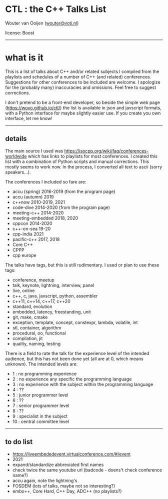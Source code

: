 # CTL : the C++ Talks List 

Wouter van Ooijen (wouter@voti.nl)

license: Boost

-------------------------------------------------------------------------------

# what is it

This is a list of talks about C++ and/or related subjects I compiled 
from the playlists and schedules of a number of C++ (and related) conferences.
Suggestions for other conferences to be included are welcome.
I apologize for the (probably many) inaccuracies and omissions.
Feel free to suggest corrections.

I don't pretend to be a front-end developer, so 
beside the simple web page (https://wovo.github.io/ctl/) the list
is available in json and javscript formats, 
with a Python interface for maybe slightly easier use.
If you create you own interface, let me know!

-------------------------------------------------------------------------------

## details

The main source I used was 
https://isocpp.org/wiki/faq/conferences-worldwide
which has links to playlists for most conferences.
I created this list with a combination of Python scripts
and manual corrections. This mostly seems to work now.
In the process, I converted all text to ascii (sorry speakers...).

The conferences I included so fare are:
- accu (spring) 2016-2019 (from the program page)
- accu (autumn) 2019
- c++now 2010-2019, 2021
- code-dive 2014-2020 (from the program page)
- meeting-c++ 2014-2020
- meeting-embedded 2018, 2020
- cppcon 2014-2020
- c++-on-sea 19-20 
- cpp-india 2021
- pacific-c++ 2017, 2018
- Core C++
- CPPP
- cpp europe 

The talks have tags, but this is still rudimentary.
I used or plan to use these tags:
- conference, meetup
- talk, keynote, lightning, interview, panel
- live, online
- c++, c, java, javscript, python, assembler
- c++11, c++14, c++17, c++20
- standard, evolution
- embedded, latency, freestanding, unit
- git, make, cmake
- exception, template, concept, constexpr, lambda, volatile, int
- stl, container, algorithm
- procedural, oo, functional
- compilation, jit
- quality, naming, testing

There is a field to rate the talk for the experience level of the intended
audience, but this has not been done yet (all are at 0, which means unknown).
The intended levels are:
- 1 : no programming experience
- 2 : no experience any specific the programming language
- 3 : no experience with the subject within the programming language
- 4 : ??
- 5 : junior programmer level
- 6 : ??
- 7 : senior programmer level
- 8 : ??
- 9 : specialist in the subject
- 10 : central committee level

-------------------------------------------------------------------------------

## to do list

- https://liveembededevent.virtualconference.com/#/event
- 2021 
- expand/standardize abbreviated first names
- check twice the same youtube url (badcode - doens't check conference name?)
- accu again, note the lightning's
- FOSDEM (lots of talks, maybe not so interesting?)
- embo++, Core Hard, C++ Day, ADC++ (no playlists?)










                   
   